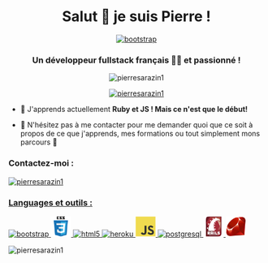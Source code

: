 <h1 align="center">Salut 🚀 je suis Pierre !</h1>

<p align="center"> <a href="https://getbootstrap.com" target="_blank" rel="noreferrer"> <img src="https://c.tenor.com/xyl_b-fpgWkAAAAC/matrix-green.gif" alt="bootstrap" width="40" height="40"/> </a> </p>

<h3 align="center">Un développeur fullstack français 🥖🧀 et passionné !</h3>



<p align="center"> <img src ="https://komarev.com/ghpvc/?username=pierresarazin1&label=Profile%20views&color=0e75b6&style=flat" alt="pierresarazin1" /> </p>

<p align="center"> <a href="https ://github.com/ryo-ma/github-profile-trophy"><img src="https://github-profile-trophy.vercel.app/?username=pierresarazin1" alt="pierresarazin1" /></a> </p>

- 🔭 J'apprends actuellement **Ruby et JS ! Mais ce n'est que le début!**

- 💬 N'hésitez pas à me contacter pour me demander quoi que ce soit à propos de ce que j'apprends, mes formations ou tout simplement mons parcours 💬



<h3 align="left">Contactez-moi :</h3> <p align="left"> <a href="https://linkedin.com/in/pierresarazin1" target="blank"><img align ="center" src="https://raw.githubusercontent.com/rahuldkjain/github-profile-readme-generator/master/src/images/icons/Social/linked-in-alt.svg" alt="pierresarazin1" height="30" width="40" /> </p>

<h3 align="left">Languages et outils :</h3> <p align="left"> <a href="https://getbootstrap.com" target="_blank" rel="noreferrer"> <img src="https://raw.githubusercontent.com/devicons/devicon /master/icons/bootstrap/bootstrap-plain-wordmark.svg" alt="bootstrap" width="40" height="40"/> </a> <a href="https://www.w3schools.com /css/" target="_blank" rel="noreferrer"> <img src="https://raw.githubusercontent.com/devicons/devicon/master/icons/css3/css3-original-wordmark.svg" alt= "css3" width="40" height="40"/> </a> <a href=" https://www.w3.org/html/" target="_blank" rel="noreferrer"> <img src="https://upload.wikimedia.org/wikipedia/commons/thumb/6/61/HTML5_logo_and_wordmark.svg/1024px-HTML5_logo_and_wordmark.svg.png" alt="html5" width="40" height="40"/> </a> <a href="https://heroku.com" target="_blank" rel="noreferrer"> <img src="https://www.vectorlogo.zone/logos/heroku/heroku-icon.svg" alt="heroku" width="40" height="40"/> </a> <a href="https://developer.mozilla.org/en-US/docs/Web /JavaScript" target="_blank" rel="noreferrer"> <img src="https://raw.githubusercontent.com/devicons/devicon/master/icons/javascript/javascript-original.svg" alt="javascript" width="40" height="40"/> </a> <a href="https://www.postgresql.org" target="_blank" rel="noreferrer"> <img src="https://raw.githubusercontent.com/devicons /devicon/master/icons/postgresql/postgresql-original-wordmark.svg" alt="postgresql" width="40" height="40"/> </a> <a href="https://rubyonrails.org " target="_blank" rel="noreferrer"> <img src="https://raw.githubusercontent.com/devicons/devicon/master/icons/rails/rails-original-wordmark.svg" alt="rails" width="40" height="40"/> </a> <a href="https://www.ruby-lang.org/en/" target="_blank" rel="noreferrer"> <img src="https://raw.githubusercontent.com/devicons/devicon/master/icons/ruby/ruby-original.svg" alt="ruby" width="40" height="40"/> </a> </p>



  <p> <img align="center" src="https://github-readme-stats.vercel.app/api?username=pierresarazin1&show_icons=true&locale=en" alt="pierresarazin1" /></p>





